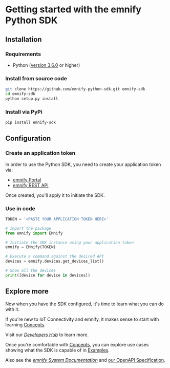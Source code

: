 # Getting started with the emnify Python SDK

## Installation

### Requirements

- Python ([version 3.6.0](https://www.python.org/downloads/release/python-360/) or higher)

### Install from source code

```bash
git clone https://github.com/emnify-python-sdk.git emnify-sdk
cd emnify-sdk
python setup.py install
```

### Install via PyPi

```bash
pip install emnify-sdk
```

## Configuration

### Create an application token

In order to use the Python SDK, you need to create your application token via: 

- [emnify Portal](https://portal.emnify.com/)
- [emnify REST API](https://www.emnify.com/developer-blog/how-to-use-an-application-token-for-api-authentication) 

Once created, you'll apply it to initiate the SDK.

### Use in code

```python
TOKEN = '<PASTE YOUR APPLICATION TOKEN HERE>'

# Import the package
from emnify import EMnify

# Initiate the SDK instance using your application token
emnify = EMnify(TOKEN)

# Execute a command against the desired API
devices = emnify.devices.get_devices_list()

# Show all the devices
print([device for device in devices])
```

## Explore more 

Now when you have the SDK configured, it's time to learn what you can do with it.

If you're new to IoT Connectivity and emnify, it makes sense to start with learning [Concepts](concepts). 
<!-- TODO: Replace with new documentation link once launched -->
Visit our [*Developers Hub*](https://www.emnify.com/developers/documentation) to learn more. 

Once you're comfortable with [Concepts](concepts), you can explore use cases showing what the SDK is capable of in [Examples](examples). 

Also see the [*emnify System Documentation*](https://cdn.emnify.net/api/doc/index.html) and [our OpenAPI Specification](https://cdn.emnify.net/api/doc/swagger.html).
